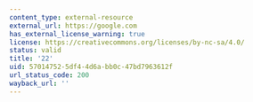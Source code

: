 ```yaml
---
content_type: external-resource
external_url: https://google.com
has_external_license_warning: true
license: https://creativecommons.org/licenses/by-nc-sa/4.0/
status: valid
title: '22'
uid: 57014752-5df4-4d6a-bb0c-47bd7963612f
url_status_code: 200
wayback_url: ''
---
```

